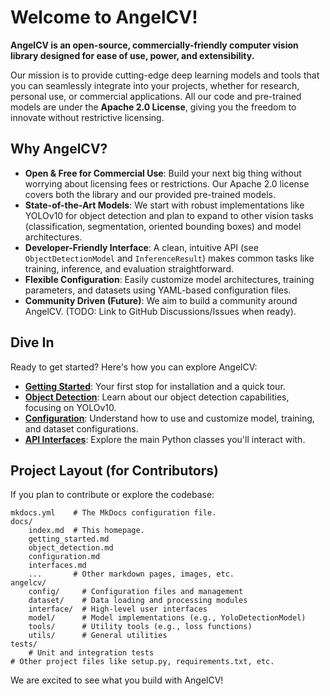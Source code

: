# Welcome to AngelCV!

**AngelCV is an open-source, commercially-friendly computer vision library designed for ease of use, power, and extensibility.**

Our mission is to provide cutting-edge deep learning models and tools that you can seamlessly integrate into your projects, whether for research, personal use, or commercial applications. All our code and pre-trained models are under the **Apache 2.0 License**, giving you the freedom to innovate without restrictive licensing.

## Why AngelCV?

*   **Open & Free for Commercial Use**: Build your next big thing without worrying about licensing fees or restrictions. Our Apache 2.0 license covers both the library and our provided pre-trained models.
*   **State-of-the-Art Models**: We start with robust implementations like YOLOv10 for object detection and plan to expand to other vision tasks (classification, segmentation, oriented bounding boxes) and model architectures.
*   **Developer-Friendly Interface**: A clean, intuitive API (see `ObjectDetectionModel` and `InferenceResult`) makes common tasks like training, inference, and evaluation straightforward.
*   **Flexible Configuration**: Easily customize model architectures, training parameters, and datasets using YAML-based configuration files.
*   **Community Driven (Future)**: We aim to build a community around AngelCV. (TODO: Link to GitHub Discussions/Issues when ready).

## Dive In

Ready to get started? Here's how you can explore AngelCV:

*   **[Getting Started](./getting_started.md)**: Your first stop for installation and a quick tour.
*   **[Object Detection](./object_detection.md)**: Learn about our object detection capabilities, focusing on YOLOv10.
*   **[Configuration](./configuration.md)**: Understand how to use and customize model, training, and dataset configurations.
*   **[API Interfaces](./interfaces.md)**: Explore the main Python classes you'll interact with.

## Project Layout (for Contributors)

If you plan to contribute or explore the codebase:

    mkdocs.yml    # The MkDocs configuration file.
    docs/
        index.md  # This homepage.
        getting_started.md
        object_detection.md
        configuration.md
        interfaces.md
        ...       # Other markdown pages, images, etc.
    angelcv/
        config/     # Configuration files and management
        dataset/    # Data loading and processing modules
        interface/  # High-level user interfaces
        model/      # Model implementations (e.g., YoloDetectionModel)
        tools/      # Utility tools (e.g., loss functions)
        utils/      # General utilities
    tests/
        # Unit and integration tests
    # Other project files like setup.py, requirements.txt, etc.


We are excited to see what you build with AngelCV!